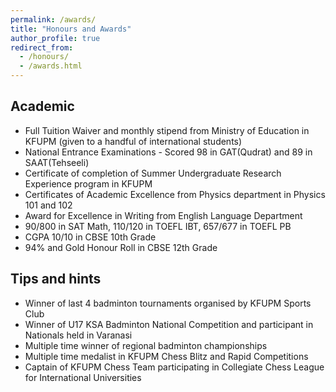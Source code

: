 ```yaml
---
permalink: /awards/
title: "Honours and Awards"
author_profile: true
redirect_from: 
  - /honours/
  - /awards.html
---
```


## Academic

* Full Tuition Waiver and monthly stipend from Ministry of Education in KFUPM (given to a handful of
international students)
* National Entrance Examinations - Scored 98 in GAT(Qudrat) and 89 in SAAT(Tehseeli)
* Certificate of completion of Summer Undergraduate Research Experience program in KFUPM
* Certificates of Academic Excellence from Physics department in Physics 101 and 102
* Award for Excellence in Writing from English Language Department
* 90/800 in SAT Math, 110/120 in TOEFL IBT, 657/677 in TOEFL PB
* CGPA 10/10 in CBSE 10th Grade
* 94% and Gold Honour Roll in CBSE 12th Grade

## Tips and hints

* Winner of last 4 badminton tournaments organised by KFUPM Sports Club
* Winner of U17 KSA Badminton National Competition and participant in Nationals held in Varanasi
* Multiple time winner of regional badminton championships
* Multiple time medalist in KFUPM Chess Blitz and Rapid Competitions
* Captain of KFUPM Chess Team participating in Collegiate Chess League for International Universities


